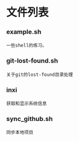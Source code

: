 文件列表
========

### example.sh
    一些shell的练习。
    
### git-lost-found.sh
    关于git的lost-found目录处理

### inxi
    获取和显示系统信息

### sync_github.sh
    同步本地项目

